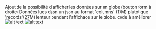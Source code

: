 Ajout de la possibilité d'afficher les données sur un globe (bouton form à droite)
Données lues dasn un json au format 'columns' (17M) plutot que 'records'(27M)
lenteur pendant l'affichage sur le globe, code à améliorer 
![alt text](img/flat.png)
![alt text](img/globe.png)